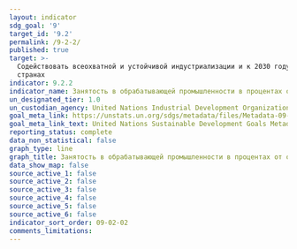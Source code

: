 ```yaml
---
layout: indicator
sdg_goal: '9'
target_id: '9.2'
permalink: /9-2-2/
published: true
target: >-
  Содействовать всеохватной и устойчивой индустриализации и к 2030 году существенно повысить уровень занятости в промышленности и долю промышленного производства в валовом внутрен-нем продукте в соответствии с национальными условиями и удвоить соответствующие показатели в наименее развитых
  странах
indicator: 9.2.2
indicator_name: Занятость в обрабатывающей промышленности в процентах от общей занятости
un_designated_tier: 1.0
un_custodian_agency: United Nations Industrial Development Organization (UNIDO)
goal_meta_link: https://unstats.un.org/sdgs/metadata/files/Metadata-09-02-02.pdf 
goal_meta_link_text: United Nations Sustainable Development Goals Metadata (PDF 323 KB)
reporting_status: complete
data_non_statistical: false
graph_type: line
graph_title: Занятость в обрабатывающей промышленности в процентах от общей занятости
data_show_map: false
source_active_1: false
source_active_2: false
source_active_3: false
source_active_4: false
source_active_5: false
source_active_6: false
indicator_sort_order: 09-02-02
comments_limitations: 
---
```

